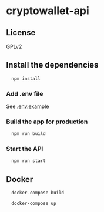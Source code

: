 # cryptowallet-api

## License

  GPLv2
  
## Install the dependencies
```bash
  npm install
```
### Add .env file
See [.env.example](https://github.com/atlascityk/cryptowallet-api/blob/develop/.env.example)

### Build the app for production
```bash
  npm run build
```

### Start the API
```bash
  npm run start
```


## Docker
```bash
  docker-compose build

  docker-compose up
```
